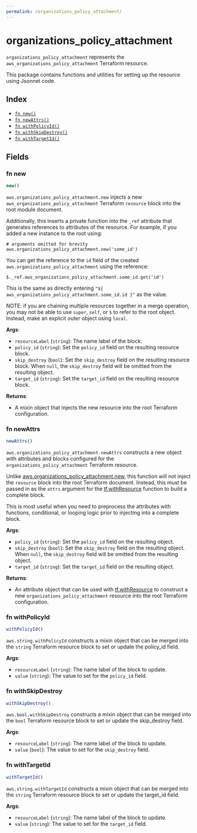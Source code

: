 ```yaml
---
permalink: /organizations_policy_attachment/
---
```


# organizations_policy_attachment

`organizations_policy_attachment` represents the `aws_organizations_policy_attachment` Terraform resource.



This package contains functions and utilities for setting up the resource using Jsonnet code.


## Index

* [`fn new()`](#fn-new)
* [`fn newAttrs()`](#fn-newattrs)
* [`fn withPolicyId()`](#fn-withpolicyid)
* [`fn withSkipDestroy()`](#fn-withskipdestroy)
* [`fn withTargetId()`](#fn-withtargetid)

## Fields

### fn new

```ts
new()
```


`aws.organizations_policy_attachment.new` injects a new `aws_organizations_policy_attachment` Terraform `resource`
block into the root module document.

Additionally, this inserts a private function into the `_ref` attribute that generates references to attributes of the
resource. For example, if you added a new instance to the root using:

    # arguments omitted for brevity
    aws.organizations_policy_attachment.new('some_id')

You can get the reference to the `id` field of the created `aws.organizations_policy_attachment` using the reference:

    $._ref.aws_organizations_policy_attachment.some_id.get('id')

This is the same as directly entering `"${ aws_organizations_policy_attachment.some_id.id }"` as the value.

NOTE: if you are chaining multiple resources together in a merge operation, you may not be able to use `super`, `self`,
or `$` to refer to the root object. Instead, make an explicit outer object using `local`.

**Args**:
  - `resourceLabel` (`string`): The name label of the block.
  - `policy_id` (`string`): Set the `policy_id` field on the resulting resource block.
  - `skip_destroy` (`bool`): Set the `skip_destroy` field on the resulting resource block. When `null`, the `skip_destroy` field will be omitted from the resulting object.
  - `target_id` (`string`): Set the `target_id` field on the resulting resource block.

**Returns**:
- A mixin object that injects the new resource into the root Terraform configuration.


### fn newAttrs

```ts
newAttrs()
```


`aws.organizations_policy_attachment.newAttrs` constructs a new object with attributes and blocks configured for the `organizations_policy_attachment`
Terraform resource.

Unlike [aws.organizations_policy_attachment.new](#fn-new), this function will not inject the `resource`
block into the root Terraform document. Instead, this must be passed in as the `attrs` argument for the
[tf.withResource](https://github.com/tf-libsonnet/core/tree/main/docs#fn-withresource) function to build a complete block.

This is most useful when you need to preprocess the attributes with functions, conditional, or looping logic prior to
injecting into a complete block.

**Args**:
  - `policy_id` (`string`): Set the `policy_id` field on the resulting object.
  - `skip_destroy` (`bool`): Set the `skip_destroy` field on the resulting object. When `null`, the `skip_destroy` field will be omitted from the resulting object.
  - `target_id` (`string`): Set the `target_id` field on the resulting object.

**Returns**:
  - An attribute object that can be used with [tf.withResource](https://github.com/tf-libsonnet/core/tree/main/docs#fn-withresource) to construct a new `organizations_policy_attachment` resource into the root Terraform configuration.


### fn withPolicyId

```ts
withPolicyId()
```

`aws.string.withPolicyId` constructs a mixin object that can be merged into the `string`
Terraform resource block to set or update the policy_id field.



**Args**:
  - `resourceLabel` (`string`): The name label of the block to update.
  - `value` (`string`): The value to set for the `policy_id` field.


### fn withSkipDestroy

```ts
withSkipDestroy()
```

`aws.bool.withSkipDestroy` constructs a mixin object that can be merged into the `bool`
Terraform resource block to set or update the skip_destroy field.



**Args**:
  - `resourceLabel` (`string`): The name label of the block to update.
  - `value` (`bool`): The value to set for the `skip_destroy` field.


### fn withTargetId

```ts
withTargetId()
```

`aws.string.withTargetId` constructs a mixin object that can be merged into the `string`
Terraform resource block to set or update the target_id field.



**Args**:
  - `resourceLabel` (`string`): The name label of the block to update.
  - `value` (`string`): The value to set for the `target_id` field.
